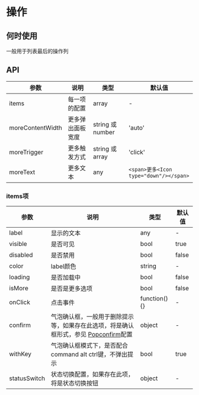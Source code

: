 # 操作

## 何时使用
一般用于列表最后的操作列

## API

参数|说明|类型|默认值
---|---|---|---
items | 每一项的配置 | array | -
moreContentWidth | 更多弹出面板宽度 | string 或 number | 'auto'
moreTrigger | 更多触发方式 | string 或 array | 'click'
moreText | 更多文本 | any | `<span>更多<Icon type="down"/></span>`

### items项

参数|说明|类型|默认值
---|---|---|---
label | 显示的文本 | any | -
visible | 是否可见 | bool | true
disabled | 是否禁用 | bool | false
color | label颜色 | string | -
loading | 是否加载中 | bool | false
isMore | 是否是更多选项 | bool | false
onClick | 点击事件 | function() {} | -
confirm | 气泡确认框，一般用于删除提示等，如果存在此选项，将是确认框形式，参见 [Popconfirm](http://ant-design.gitee.io/components/popconfirm-cn/)配置 | object | -
withKey | 气泡确认框模式下，是否配合 command alt ctrl键，不弹出提示 | bool | true
statusSwitch | 状态切换配置，如果存在此项，将是状态切换按钮 | object | -

